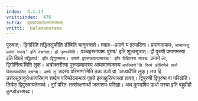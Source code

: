 ```yaml
---
index:  4.1.24
vrittiindex:  476
sutra:  पुरुषात्प्रमाणेऽन्यतरस्याम्
vritti:  balamanorama 
---
```


पुरुषात्। द्विगोरिति तद्धितलुकीति ङीबिति चानुवत्र्तते। तदाह--प्रमाणे य इत्यादिना। प्रमाणमायामः, `आयामस्तु प्रमाणं स्यात्' इति वचनात्। द्वौ पुरुषाविति। `पञ्चहस्तायामः पुरुषः' इति शुल्वसूत्रात्। द्वौ पुरुषौ प्रमाणमस्या इति विग्रहे `तद्धितार्थ' इति द्विगुसमासः। प्रमाणे द्वयसज्दघ्नञ्मात्रचः' इति विहितस्य मात्रचः `प्रमाणे लः, द्विगोर्नित्य'मिति लुक्। अत्रोक्तरीत्या पुरुषप्रमाणस्य आयामात्मकस्य `अपरिमाणे'ति नित्यं ङीब्निषेधे प्राप्ते विकल्पार्थमिदं वचनम्। अन्ये तु `तदस्य परिमाण'मिति ठकः ठञो वा `अध्यर्धे'ति लुक्। तत्र हि उत्तरसूत्रानुरोधात्परिमाण शब्देन परिच्छेदकमात्रं गृह्रते इत्याहुरित्यास्तां तावत्। द्विपुरुषी द्विपुरुषा वा परिखेति। तिर्यक् द्विपुरुषायतेत्यर्थः। दुर्गं परितः तत्संरक्षणार्थौ जलाशयः परिखा। अथ कुण्डमिव ऊधो यस्या इति बहुव्रीहौ कुण्डोधस्शब्दः। 

